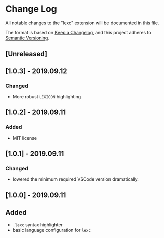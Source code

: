 # Change Log

All notable changes to the "lexc" extension will be documented in this file.

The format is based on [Keep a Changelog](https://keepachangelog.com/en/1.0.0/),
and this project adheres to [Semantic Versioning](https://semver.org/spec/v2.0.0.html).

## [Unreleased]

## [1.0.3] - 2019.09.12
### Changed
- More robust `LEXICON` highlighting

## [1.0.2] - 2019.09.11
### Added
- MIT license

## [1.0.1] - 2019.09.11
### Changed
- lowered the minimum required VSCode version dramatically.

## [1.0.0] - 2019.09.11

## Added

- `.lexc` syntax highlighter
- basic language configuration for `lexc`
